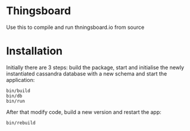 # Thingsboard

Use this to compile and run thningsboard.io from source

# Installation
Initially there are 3 steps: build the package, start and initialise the newly instantiated cassandra database with a new schema and start the application:
```
bin/build
bin/db
bin/run
```

After that modify code, build a new version and restart the app:
```
bin/rebuild
```

